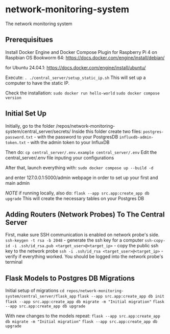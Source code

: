 # network-monitoring-system
The network monitoring system

## Prerequisitues
Install Docker Engine and Docker Compose Plugin
for Raspberry Pi 4 on Raspbian OS Bookworm 64:
https://docs.docker.com/engine/install/debian/

for Ubuntu 24.04.1:
https://docs.docker.com/engine/install/ubuntu/

Execute:
```. ./central_server/setup_static_ip.sh```
This will set up a computer to have the static IP.

Check the installation:
```sudo docker run hello-world```
```sudo docker compose version```

## Initial Set Up
Initially, go to the folder /repos/network-monitoring-system/central_server/secrets/
Inside this folder create two files:
```postgres-password.txt``` - with the password to your PostgresDB
```influxdb-admin-token.txt``` - with the admin token to your InfluxDB

Then do:
```cp central_server/.env.example central_server/.env```
Edit the central_server/.env file inputing your configurations

After that, launch everything with:
```sudo docker compose up --build -d```

and enter 127.0.0.1:5000/admin webpage in order to set up your first and main admin

*NOTE* if running locally, also do:
```flask --app src.app:create_app db upgrade```
This will create the necessary tables on your Postgres DB


## Adding Routers (Network Probes) To The Central Server
First, make sure SSH communication is enabled on network probe's side.
```ssh-keygen -t rsa -b 2048``` - generate the ssh key for a computer
```ssh-copy-id -i .ssh/id_rsa.pub <target_user>@<target_ip>``` - copy the public ssh key to the network probe
```ssh -i .ssh/id_rsa <target_user>@<target_ip>``` - verify if everything worked. You should be logged into the network probe's terminal


## Flask Models to Postgres DB Migrations
Initial setup of migrations
```cd repos/network-monitoring-system/central_server/flask_app```
```flask --app src.app:create_app db init```
```flask --app src.app:create_app db migrate -m "Initial migration"```
```flask --app src.app:create_app db upgrade```

With new changes to the models repeat:
```flask --app src.app:create_app db migrate -m "Initial migration"```
```flask --app src.app:create_app db upgrade```


